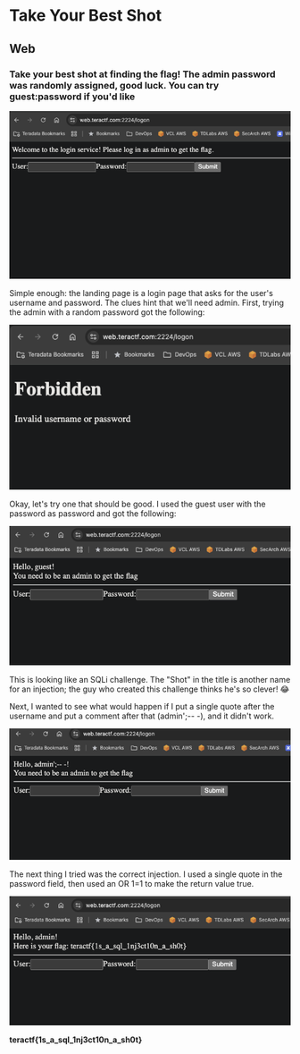 # Take Your Best Shot

## Web

### Take your best shot at finding the flag!  The admin password was randomly assigned, good luck.  You can try guest:password if you'd like

![landing](./landing.png)

Simple enough: the landing page is a login page that asks for the user's username and password.  The clues hint that we'll need admin.  First, trying the admin with a random password got the following:

![admin_blah](./admin_blah.png)

Okay, let's try one that should be good.  I used the guest user with the password as password and got the following:

![guest](./guest_pw.png)

This is looking like an SQLi challenge.  The "Shot" in the title is another name for an injection; the guy who created this challenge thinks he's so clever! :joy:

Next, I wanted to see what would happen if I put a single quote after the username and put a comment after that (admin';-- -), and it didn't work.

![admin_sqli](./admin_sqli.png)

The next thing I tried was the correct injection.  I used a single quote in the password field, then used an OR 1=1 to make the return value true.

![flag](./flag.png)

**teractf{1s_a_sql_1nj3ct10n_a_sh0t}**


